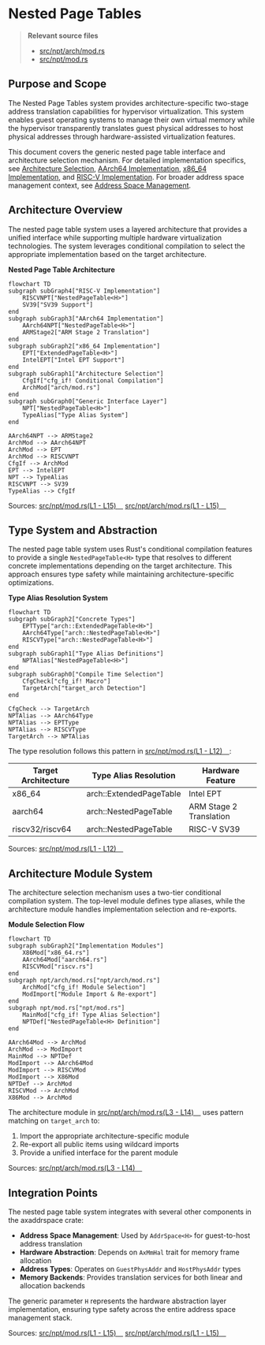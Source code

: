 # Nested Page Tables

> **Relevant source files**
> * [src/npt/arch/mod.rs](https://github.com/arceos-hypervisor/axaddrspace/blob/2ed4d076/src/npt/arch/mod.rs)
> * [src/npt/mod.rs](https://github.com/arceos-hypervisor/axaddrspace/blob/2ed4d076/src/npt/mod.rs)

## Purpose and Scope

The Nested Page Tables system provides architecture-specific two-stage address translation capabilities for hypervisor virtualization. This system enables guest operating systems to manage their own virtual memory while the hypervisor transparently translates guest physical addresses to host physical addresses through hardware-assisted virtualization features.

This document covers the generic nested page table interface and architecture selection mechanism. For detailed implementation specifics, see [Architecture Selection](/arceos-hypervisor/axaddrspace/3.1-architecture-selection), [AArch64 Implementation](/arceos-hypervisor/axaddrspace/3.2-aarch64-implementation), [x86_64 Implementation](/arceos-hypervisor/axaddrspace/3.3-x86_64-implementation), and [RISC-V Implementation](/arceos-hypervisor/axaddrspace/3.4-risc-v-implementation). For broader address space management context, see [Address Space Management](/arceos-hypervisor/axaddrspace/2.2-address-space-management).

## Architecture Overview

The nested page table system uses a layered architecture that provides a unified interface while supporting multiple hardware virtualization technologies. The system leverages conditional compilation to select the appropriate implementation based on the target architecture.

**Nested Page Table Architecture**

```mermaid
flowchart TD
subgraph subGraph4["RISC-V Implementation"]
    RISCVNPT["NestedPageTable<H>"]
    SV39["SV39 Support"]
end
subgraph subGraph3["AArch64 Implementation"]
    AArch64NPT["NestedPageTable<H>"]
    ARMStage2["ARM Stage 2 Translation"]
end
subgraph subGraph2["x86_64 Implementation"]
    EPT["ExtendedPageTable<H>"]
    IntelEPT["Intel EPT Support"]
end
subgraph subGraph1["Architecture Selection"]
    CfgIf["cfg_if! Conditional Compilation"]
    ArchMod["arch/mod.rs"]
end
subgraph subGraph0["Generic Interface Layer"]
    NPT["NestedPageTable<H>"]
    TypeAlias["Type Alias System"]
end

AArch64NPT --> ARMStage2
ArchMod --> AArch64NPT
ArchMod --> EPT
ArchMod --> RISCVNPT
CfgIf --> ArchMod
EPT --> IntelEPT
NPT --> TypeAlias
RISCVNPT --> SV39
TypeAlias --> CfgIf
```

Sources: [src/npt/mod.rs(L1 - L15)&emsp;](https://github.com/arceos-hypervisor/axaddrspace/blob/2ed4d076/src/npt/mod.rs#L1-L15) [src/npt/arch/mod.rs(L1 - L15)&emsp;](https://github.com/arceos-hypervisor/axaddrspace/blob/2ed4d076/src/npt/arch/mod.rs#L1-L15)

## Type System and Abstraction

The nested page table system uses Rust's conditional compilation features to provide a single `NestedPageTable<H>` type that resolves to different concrete implementations depending on the target architecture. This approach ensures type safety while maintaining architecture-specific optimizations.

**Type Alias Resolution System**

```mermaid
flowchart TD
subgraph subGraph2["Concrete Types"]
    EPTType["arch::ExtendedPageTable<H>"]
    AArch64Type["arch::NestedPageTable<H>"]
    RISCVType["arch::NestedPageTable<H>"]
end
subgraph subGraph1["Type Alias Definitions"]
    NPTAlias["NestedPageTable<H>"]
end
subgraph subGraph0["Compile Time Selection"]
    CfgCheck["cfg_if! Macro"]
    TargetArch["target_arch Detection"]
end

CfgCheck --> TargetArch
NPTAlias --> AArch64Type
NPTAlias --> EPTType
NPTAlias --> RISCVType
TargetArch --> NPTAlias
```

The type resolution follows this pattern in [src/npt/mod.rs(L1 - L12)&emsp;](https://github.com/arceos-hypervisor/axaddrspace/blob/2ed4d076/src/npt/mod.rs#L1-L12):

|Target Architecture|Type Alias Resolution|Hardware Feature|
| --- | --- | --- |
|x86_64|arch::ExtendedPageTable<H>|Intel EPT|
|aarch64|arch::NestedPageTable<H>|ARM Stage 2 Translation|
|riscv32/riscv64|arch::NestedPageTable<H>|RISC-V SV39|

Sources: [src/npt/mod.rs(L1 - L12)&emsp;](https://github.com/arceos-hypervisor/axaddrspace/blob/2ed4d076/src/npt/mod.rs#L1-L12)

## Architecture Module System

The architecture selection mechanism uses a two-tier conditional compilation system. The top-level module defines type aliases, while the architecture module handles implementation selection and re-exports.

**Module Selection Flow**

```mermaid
flowchart TD
subgraph subGraph2["Implementation Modules"]
    X86Mod["x86_64.rs"]
    AArch64Mod["aarch64.rs"]
    RISCVMod["riscv.rs"]
end
subgraph npt/arch/mod.rs["npt/arch/mod.rs"]
    ArchMod["cfg_if! Module Selection"]
    ModImport["Module Import & Re-export"]
end
subgraph npt/mod.rs["npt/mod.rs"]
    MainMod["cfg_if! Type Alias Selection"]
    NPTDef["NestedPageTable<H> Definition"]
end

AArch64Mod --> ArchMod
ArchMod --> ModImport
MainMod --> NPTDef
ModImport --> AArch64Mod
ModImport --> RISCVMod
ModImport --> X86Mod
NPTDef --> ArchMod
RISCVMod --> ArchMod
X86Mod --> ArchMod
```

The architecture module in [src/npt/arch/mod.rs(L3 - L14)&emsp;](https://github.com/arceos-hypervisor/axaddrspace/blob/2ed4d076/src/npt/arch/mod.rs#L3-L14) uses pattern matching on `target_arch` to:

1. Import the appropriate architecture-specific module
2. Re-export all public items using wildcard imports
3. Provide a unified interface for the parent module

Sources: [src/npt/arch/mod.rs(L3 - L14)&emsp;](https://github.com/arceos-hypervisor/axaddrspace/blob/2ed4d076/src/npt/arch/mod.rs#L3-L14)

## Integration Points

The nested page table system integrates with several other components in the axaddrspace crate:

* **Address Space Management**: Used by `AddrSpace<H>` for guest-to-host address translation
* **Hardware Abstraction**: Depends on `AxMmHal` trait for memory frame allocation
* **Address Types**: Operates on `GuestPhysAddr` and `HostPhysAddr` types
* **Memory Backends**: Provides translation services for both linear and allocation backends

The generic parameter `H` represents the hardware abstraction layer implementation, ensuring type safety across the entire address space management stack.

Sources: [src/npt/mod.rs(L1 - L15)&emsp;](https://github.com/arceos-hypervisor/axaddrspace/blob/2ed4d076/src/npt/mod.rs#L1-L15) [src/npt/arch/mod.rs(L1 - L15)&emsp;](https://github.com/arceos-hypervisor/axaddrspace/blob/2ed4d076/src/npt/arch/mod.rs#L1-L15)